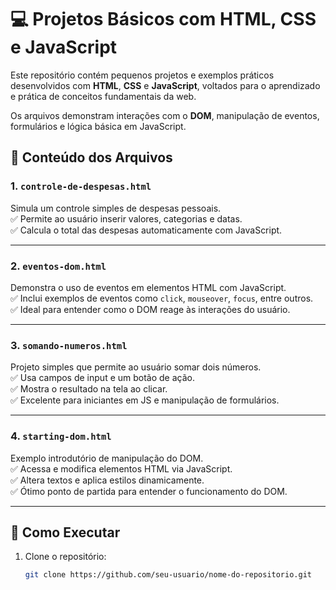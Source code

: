 # 💻 Projetos Básicos com HTML, CSS e JavaScript

Este repositório contém pequenos projetos e exemplos práticos desenvolvidos com **HTML**, **CSS** e **JavaScript**, voltados para o aprendizado e prática de conceitos fundamentais da web.

Os arquivos demonstram interações com o **DOM**, manipulação de eventos, formulários e lógica básica em JavaScript.

## 📁 Conteúdo dos Arquivos

### 1. `controle-de-despesas.html`
Simula um controle simples de despesas pessoais.  
✅ Permite ao usuário inserir valores, categorias e datas.  
✅ Calcula o total das despesas automaticamente com JavaScript.

---

### 2. `eventos-dom.html`
Demonstra o uso de eventos em elementos HTML com JavaScript.  
✅ Inclui exemplos de eventos como `click`, `mouseover`, `focus`, entre outros.  
✅ Ideal para entender como o DOM reage às interações do usuário.

---

### 3. `somando-numeros.html`
Projeto simples que permite ao usuário somar dois números.  
✅ Usa campos de input e um botão de ação.  
✅ Mostra o resultado na tela ao clicar.  
✅ Excelente para iniciantes em JS e manipulação de formulários.

---

### 4. `starting-dom.html`
Exemplo introdutório de manipulação do DOM.  
✅ Acessa e modifica elementos HTML via JavaScript.  
✅ Altera textos e aplica estilos dinamicamente.  
✅ Ótimo ponto de partida para entender o funcionamento do DOM.

---

## 🚀 Como Executar

1. Clone o repositório:
   ```bash
   git clone https://github.com/seu-usuario/nome-do-repositorio.git
